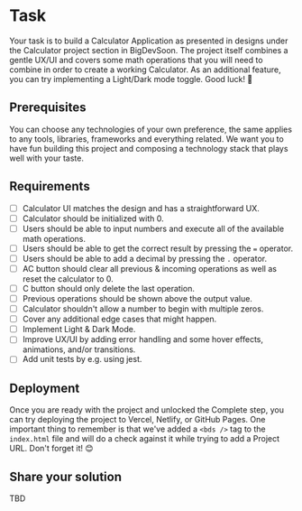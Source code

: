 # Task
Your task is to build a Calculator Application as presented in designs under the Calculator project section in BigDevSoon. The project itself combines a gentle UX/UI and covers some math operations that you will need to combine in order to create a working Calculator. As an additional feature, you can try implementing a Light/Dark mode toggle. Good luck! 🎉

## Prerequisites
You can choose any technologies of your own preference, the same applies to any tools, libraries, frameworks and everything related. We want you to have fun building this project and composing a technology stack that plays well with your taste.

## Requirements

- [ ] Calculator UI matches the design and has a straightforward UX.
- [ ] Calculator should be initialized with 0.
- [ ] Users should be able to input numbers and execute all of the available math operations.
- [ ] Users should be able to get the correct result by pressing the `=` operator.
- [ ] Users should be able to add a decimal by pressing the `.` operator.
- [ ] AC button should clear all previous & incoming operations as well as reset the calculator to 0.
- [ ] C button should only delete the last operation.
- [ ] Previous operations should be shown above the output value.
- [ ] Calculator shouldn't allow a number to begin with multiple zeros.
- [ ] Cover any additional edge cases that might happen.
- [ ] Implement Light & Dark Mode.
- [ ] Improve UX/UI by adding error handling and some hover effects, animations, and/or transitions.
- [ ] Add unit tests by e.g. using jest.

## Deployment
Once you are ready with the project and unlocked the Complete step, you can try deploying the project to Vercel, Netlify, or GitHub Pages. One important thing to remember is that we've added a `<bds />` tag to the `index.html` file and will do a check against it while trying to add a Project URL. Don't forget it! 😊

## Share your solution
TBD
